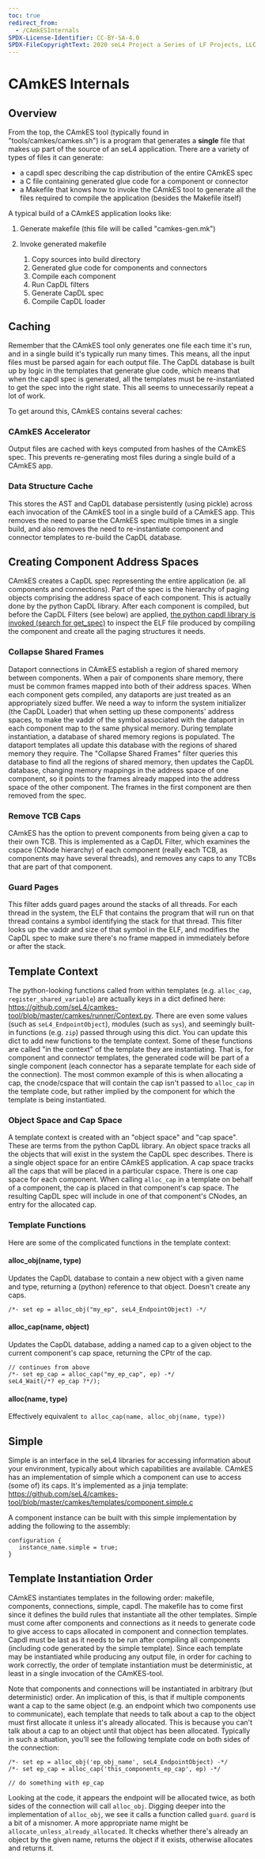 ```yaml
---
toc: true
redirect_from:
  - /CAmkESInternals
SPDX-License-Identifier: CC-BY-SA-4.0
SPDX-FileCopyrightText: 2020 seL4 Project a Series of LF Projects, LLC.
---
```


# CAmkES Internals

## Overview


From the top, the CAmkES tool (typically found in "tools/camkes/camkes.sh") is a program that generates a **single** file that makes up part of the source of an seL4 application. There are a variety of types of files it can generate:

- a capdl spec describing the cap distribution of the entire
        CAmkES spec
- a C file containing generated glue code for a component or
        connector
- a Makefile that knows how to invoke the CAmkES tool to generate
        all the files required to compile the application (besides the
        Makefile itself)

A typical build of a CAmkES application looks like:

1.  Generate makefile (this file will be called "camkes-gen.mk")

2. Invoke generated makefile

    1.  Copy sources into build directory
    2.  Generated glue code for components and connectors
    3.  Compile each component
    4.  Run CapDL filters
    5.  Generate CapDL spec
    6.  Compile CapDL loader

## Caching


Remember that the CAmkES tool only generates one file each time it's
run, and in a single build it's typically run many times. This means,
all the input files must be parsed again for each output file. The CapDL
database is built up by logic in the templates that generate glue code,
which means that when the capdl spec is generated, all the templates
must be re-instantiated to get the spec into the right state. This all
seems to unnecessarily repeat a lot of work.

To get around this, CAmkES contains several caches:

### CAmkES Accelerator


Output files are cached with keys computed from hashes of the CAmkES
spec. This prevents re-generating most files during a single build of a
CAmkES app.

### Data Structure Cache


This stores the AST and CapDL database persistently (using pickle)
across each invocation of the CAmkES tool in a single build of a CAmkES
app. This removes the need to parse the CAmkES spec multiple times in a
single build, and also removes the need to re-instantiate component and
connector templates to re-build the CapDL database.

## Creating Component Address Spaces


CAmkES creates a CapDL spec representing the entire application (ie. all
components and connections). Part of the spec is the hierarchy of paging
objects comprising the address space of each component. This is actually
done by the python CapDL library. After each component is compiled, but
before the CapDL Filters (see below) are applied,
[the python capdl library is invoked (search for get_spec)](https://github.com/seL4/camkes-tool/blob/master/camkes/runner/__main__.py) to inspect
the ELF file produced by compiling the component and create all the
paging structures it needs.


### Collapse Shared Frames


Dataport connections in CAmkES establish a region of shared memory
between components. When a pair of components share memory, there must
be common frames mapped into both of their address spaces. When each
component gets compiled, any dataports are just treated as an
appropriately sized buffer. We need a way to inform the system
initializer (the CapDL Loader) that when setting up these components'
address spaces, to make the vaddr of the symbol associated with the
dataport in each component map to the same physical memory. During
template instantiation, a database of shared memory regions is
populated. The dataport templates all update this database with the
regions of shared memory they require. The "Collapse Shared Frames"
filter queries this database to find all the regions of shared memory,
then updates the CapDL database, changing memory mappings in the address
space of one component, so it points to the frames already mapped into
the address space of the other component. The frames in the first
component are then removed from the spec.

### Remove TCB Caps


CAmkES has the option to prevent components from being given a cap to
their own TCB. This is implemented as a CapDL Filter, which examines the
cspace (CNode hierarchy) of each component (really each TCB, as
components may have several threads), and removes any caps to any TCBs
that are part of that component.

### Guard Pages


This filter adds guard pages around the stacks of all threads. For each
thread in the system, the ELF that contains the program that will run on
that thread contains a symbol identifying the stack for that thread.
This filter looks up the vaddr and size of that symbol in the ELF, and
modifies the CapDL spec to make sure there's no frame mapped in
immediately before or after the stack.

## Template Context


The python-looking functions called from within templates (e.g.
`alloc_cap`, `register_shared_variable`) are actually keys in a dict
defined here:
<https://github.com/seL4/camkes-tool/blob/master/camkes/runner/Context.py>.
There are even some values (such as `seL4_EndpointObject`), modules (such
as `sys`), and seemingly built-in functions (e.g. `zip`) passed through
using this dict. You can update this dict to add new functions to the
template context. Some of these functions are called "in the context" of
the template they are instantiating. That is, for component and
connector templates, the generated code will be part of a single
component (each connector has a separate template for each side of the
connection). The most common example of this is when allocating a cap,
the cnode/cspace that will contain the cap isn't passed to `alloc_cap` in
the template code, but rather implied by the component for which the
template is being instantiated.

### Object Space and Cap Space


A template context is created with an "object space" and "cap space".
These are terms from the python CapDL library. An object space tracks
all the objects that will exist in the system the CapDL spec describes.
There is a single object space for an entire CAmkES application. A cap
space tracks all the caps that will be placed in a particular cspace.
There is one cap space for each component. When calling `alloc_cap` in a
template on behalf of a component, the cap is placed in that component's
cap space. The resulting CapDL spec will include in one of that
component's CNodes, an entry for the allocated cap.

### Template Functions


Here are some of the complicated functions in the template context:

#### alloc_obj(name, type)


Updates the CapDL database to contain a new object with a given name and
type, returning a (python) reference to that object. Doesn't create any
caps.

```
/*- set ep = alloc_obj("my_ep", seL4_EndpointObject) -*/
```

#### alloc_cap(name, object)


Updates the CapDL database, adding a named cap to a given object to the
current component's cap space, returning the CPtr of the cap.
```
// continues from above
/*- set ep_cap = alloc_cap("my_ep_cap", ep) -*/
seL4_Wait(/*? ep_cap ?*/);
```

#### alloc(name, type)


Effectively equivalent `to alloc_cap(name, alloc_obj(name, type))`

## Simple


Simple is an interface in the seL4 libraries for accessing information
about your environment, typically about which capabilities are
available. CAmkES has an implementation of simple which a component can
use to access (some of) its caps. It's implemented as a jinja template:
<https://github.com/seL4/camkes-tool/blob/master/camkes/templates/component.simple.c>

A component instance can be built with this simple implementation by
adding the following to the assembly:
```
configuration {
   instance_name.simple = true;
}
```

## Template Instantiation Order


CAmkES instantiates templates in the following order: makefile,
components, connections, simple, capdl. The makefile has to come first
since it defines the build rules that instantiate all the other
templates. Simple must come after components and connections as it needs
to generate code to give access to caps allocated in component and
connection templates. Capdl must be last as it needs to be run after
compiling all components (including code generated by the simple
template). Since each template may be instantiated while producing any
output file, in order for caching to work correctly, the order of
template instantiation must be deterministic, at least in a single
invocation of the CAmKES-tool.

Note that components and connections will be instantiated in arbitrary
(but deterministic) order. An implication of this, is that if multiple
components want a cap to the same object (e.g. an endpoint which two
components use to communicate), each template that needs to talk about a
cap to the object must first allocate it unless it's already allocated.
This is because you can't talk about a cap to an object until that
object has been allocated. Typically in such a situation, you'll see the
following template code on both sides of the connection:
```
/*- set ep = alloc_obj('ep_obj_name', seL4_EndpointObject) -*/
/*- set ep_cap = alloc_cap('this_components_ep_cap', ep) -*/

// do something with ep_cap
```

Looking at the code, it appears the endpoint will be allocated twice, as
both sides of the connection will call `alloc_obj`. Digging deeper into
the implementation of `alloc_obj`, we see it calls a function called
`guard`. `guard` is a bit of a misnomer. A more appropriate name might be
`allocate_unless_already_allocated`. It checks whether there's already
an object by the given name, returns the object if it exists, otherwise
allocates and returns it.
